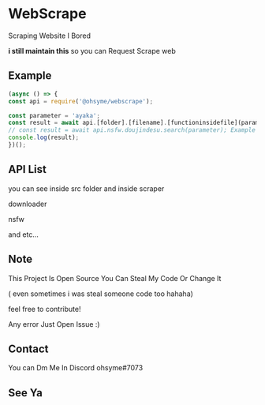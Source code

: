 # WebScrape

Scraping Website I Bored

**i still maintain this** so you can Request Scrape web

## Example
```js
(async () => {
const api = require('@ohsyme/webscrape');

const parameter = 'ayaka';
const result = await api.[folder].[filename].[functioninsidefile](parameter)
// const result = await api.nsfw.doujindesu.search(parameter); Example
console.log(result);
})();
```

## API List

you can see inside src folder and inside scraper

downloader

nsfw

and etc...

## Note

This Project Is Open Source You Can Steal My Code Or Change It 

( even sometimes i was steal someone code too hahaha)

feel free to contribute!

Any error Just Open Issue :)


## Contact
You can Dm Me In Discord ohsyme#7073 


## See Ya
